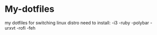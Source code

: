 # My-dotfiles
my dotfiles for switching linux distro
need to install:
  -i3
  -ruby
  -polybar
  -urxvt
  -rofi
  -feh
